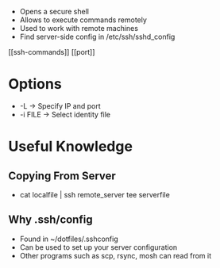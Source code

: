 - Opens a secure shell
- Allows to execute commands remotely
- Used to work with remote machines
- Find server-side config in /etc/ssh/sshd_config

[[ssh-commands]]
[[port]]

# Options
- -L -> Specify IP and port
- -i FILE -> Select identity file

# Useful Knowledge
## Copying From Server
- cat localfile | ssh remote_server tee serverfile

## Why .ssh/config
- Found in ~/dotfiles/.sshconfig
- Can be used to set up your server configuration
- Other programs such as scp, rsync, mosh can read from it